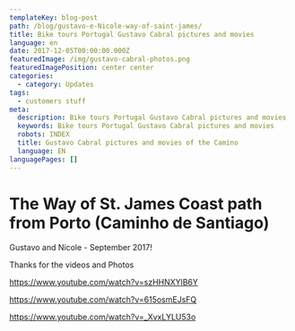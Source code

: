 ```yaml
---
templateKey: blog-post
path: /blog/gustavo-e-Nicole-way-of-saint-james/
title: Bike tours Portugal Gustavo Cabral pictures and movies
language: en
date: 2017-12-05T00:00:00.000Z
featuredImage: /img/gustavo-cabral-photos.png
featuredImagePosition: center center
categories:
  - category: Updates
tags:
  - customers stuff
meta:
  description: Bike tours Portugal Gustavo Cabral pictures and movies
  keywords: Bike tours Portugal Gustavo Cabral pictures and movies
  robots: INDEX
  title: Gustavo Cabral pictures and movies of the Camino
  language: EN
languagePages: []
---
```

# The Way of St. James Coast path from Porto (Caminho de Santiago)

Gustavo and Nicole -  September 2017!

 Thanks for the videos and Photos

https://www.youtube.com/watch?v=szHHNXYlB6Y

https://www.youtube.com/watch?v=615osmEJsFQ

https://www.youtube.com/watch?v=_XvxLYLU53o
